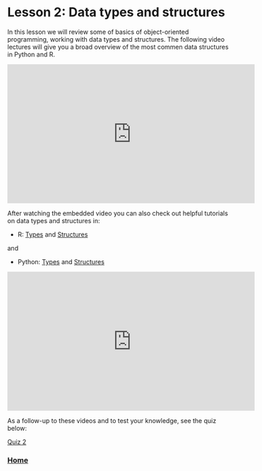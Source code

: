 # Lesson 2: Data types and structures

In this lesson we will review some of basics of object-oriented programming, working with data types and structures. 
The following video lectures will give you a broad overview of the most commen data structures in Python and R.

<iframe width="560" height="315" src="https://www.youtube.com/embed/_CJJClN4FWk" title="YouTube video player" frameborder="0" allow="accelerometer; autoplay; clipboard-write; encrypted-media; gyroscope; picture-in-picture; web-share" allowfullscreen></iframe>

After watching the embedded video you can also check out helpful tutorials on data types and structures in:

* R: [Types](https://www.programiz.com/r/data-types) and [Structures](https://www.geeksforgeeks.org/data-structures-in-r-programming/)

and 

* Python: [Types](https://www.programiz.com/python-programming/variables-datatypes) and [Structures](https://www.geeksforgeeks.org/python-data-structures/)



<iframe width="560" height="315" src="https://www.youtube.com/embed/hAFlENjFghU" title="YouTube video player" frameborder="0" allow="accelerometer; autoplay; clipboard-write; encrypted-media; gyroscope; picture-in-picture; web-share" allowfullscreen></iframe>

As a follow-up to these videos and to test your knowledge, see the quiz below:

[Quiz 2](lessons/lesson2/quiz1.docx)




### [Home](https://bdeck8317.github.io/compPsy.github.io/)
